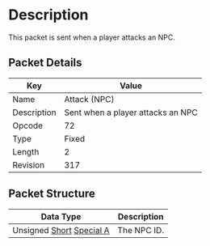 # Description
This packet is sent when a player attacks an NPC.

## Packet Details
| Key | Value |
|--|--|
| Name | Attack (NPC) |
| Description | Sent when a player attacks an NPC |
| Opcode | 72 |
| Type | Fixed |
| Length | 2 |
| Revision | 317 |

## Packet Structure
| Data Type | Description |
|--|--|
| Unsigned [Short](/Data-Types.html#common-data-types) [Special A](/Data-Types.html#bespoke-data-types) | The NPC ID. |
